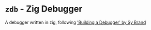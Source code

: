 # `zdb` - Zig Debugger

A debugger written in zig, following ['Building a Debugger' by Sy Brand](https://nostarch.com/building-a-debugger)
